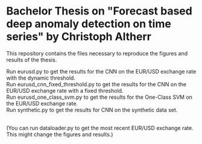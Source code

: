 # Bachelor Thesis on "Forecast based deep anomaly detection on time series" by Christoph Altherr

This repository contains the files necessary to reproduce the figures and results of the thesis.

Run eurusd.py to get the results for the CNN on the EUR/USD exchange rate with the dynamic threshold. <br/>
Run eurusd_cnn_fixed_threshold.py to get the results for the CNN on the EUR/USD exchange rate with a fixed threshold. <br/>
Run eurusd_one_class_svm.py to get the results for the One-Class SVM on the EUR/USD exchange rate. <br/>
Run synthetic.py to get the results for CNN on the synthetic data set. <br/><br/>

(You can run dataloader.py to get the most recent EUR/USD exchange rate. This might change the figures and results.)
